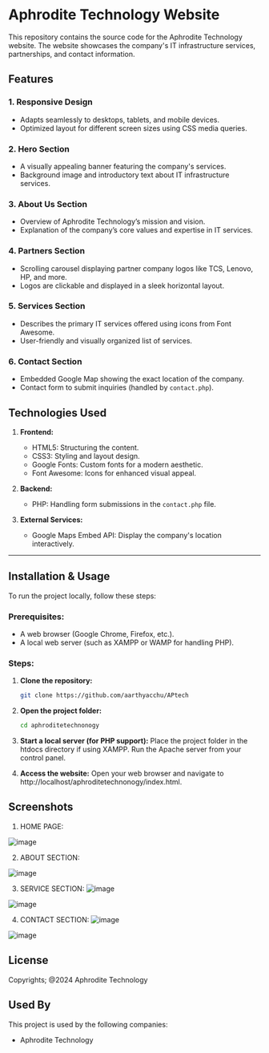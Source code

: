 
# Aphrodite Technology Website

This repository contains the source code for the Aphrodite Technology website. The website showcases the company's IT infrastructure services, partnerships, and contact information.




## Features

### 1. **Responsive Design**  
   - Adapts seamlessly to desktops, tablets, and mobile devices.  
   - Optimized layout for different screen sizes using CSS media queries.

### 2. **Hero Section**  
   - A visually appealing banner featuring the company's services.  
   - Background image and introductory text about IT infrastructure services.

### 3. **About Us Section**  
   - Overview of Aphrodite Technology’s mission and vision.  
   - Explanation of the company’s core values and expertise in IT services.

### 4. **Partners Section**  
   - Scrolling carousel displaying partner company logos like TCS, Lenovo, HP, and more.  
   - Logos are clickable and displayed in a sleek horizontal layout.

### 5. **Services Section**  
   - Describes the primary IT services offered using icons from Font Awesome.  
   - User-friendly and visually organized list of services.

### 6. **Contact Section**  
   - Embedded Google Map showing the exact location of the company.  
   - Contact form to submit inquiries (handled by `contact.php`).



## Technologies Used

1. **Frontend:**
   - HTML5: Structuring the content.
   - CSS3: Styling and layout design.
   - Google Fonts: Custom fonts for a modern aesthetic.
   - Font Awesome: Icons for enhanced visual appeal.
   
2. **Backend:**
   - PHP: Handling form submissions in the `contact.php` file.

3. **External Services:**
   - Google Maps Embed API: Display the company's location interactively.
---

## Installation & Usage

To run the project locally, follow these steps:

### Prerequisites:
- A web browser (Google Chrome, Firefox, etc.).
- A local web server (such as XAMPP or WAMP for handling PHP).

### Steps:

1. **Clone the repository:**
   ```bash
   git clone https://github.com/aarthyacchu/APtech
    ```

2. **Open the project folder:**

   ```bash
   cd aphroditetechnonogy

    ```
3. **Start a local server (for PHP support):**
Place the project folder in the htdocs directory if using XAMPP.
Run the Apache server from your control panel.

4. **Access the website:**
Open your web browser and navigate to 
http://localhost/aphroditetechnonogy/index.html.
## Screenshots

1. HOME PAGE:

![image](https://github.com/user-attachments/assets/112469e3-3461-44e9-9781-d578f2346d50)

2. ABOUT SECTION:

![image](https://github.com/user-attachments/assets/8e9e1b90-bc38-404a-9e64-c846b057c012)

3. SERVICE SECTION:
![image](https://github.com/user-attachments/assets/1be9e3eb-7bc4-4169-9bd4-f183d9280921)

![image](https://github.com/user-attachments/assets/5650b26f-f622-43c7-9882-705c229b1e8c)

4. CONTACT SECTION:
![image](https://github.com/user-attachments/assets/438b98c3-4f09-4b67-8b49-ae3631dd7c56)

![image](https://github.com/user-attachments/assets/766b5705-6c0d-40bf-9507-6a5182fda6c1)





## License

Copyrights; @2024 Aphrodite Technology


## Used By

This project is used by the following companies:

- Aphrodite Technology

